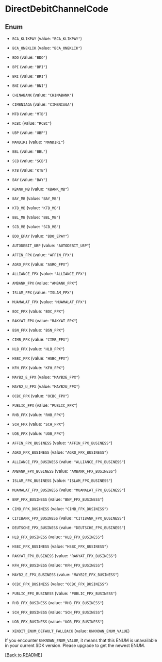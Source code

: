 # DirectDebitChannelCode

## Enum


* `BCA_KLIKPAY` (value: `"BCA_KLIKPAY"`)

* `BCA_ONEKLIK` (value: `"BCA_ONEKLIK"`)

* `BDO` (value: `"BDO"`)

* `BPI` (value: `"BPI"`)

* `BRI` (value: `"BRI"`)

* `BNI` (value: `"BNI"`)

* `CHINABANK` (value: `"CHINABANK"`)

* `CIMBNIAGA` (value: `"CIMBNIAGA"`)

* `MTB` (value: `"MTB"`)

* `RCBC` (value: `"RCBC"`)

* `UBP` (value: `"UBP"`)

* `MANDIRI` (value: `"MANDIRI"`)

* `BBL` (value: `"BBL"`)

* `SCB` (value: `"SCB"`)

* `KTB` (value: `"KTB"`)

* `BAY` (value: `"BAY"`)

* `KBANK_MB` (value: `"KBANK_MB"`)

* `BAY_MB` (value: `"BAY_MB"`)

* `KTB_MB` (value: `"KTB_MB"`)

* `BBL_MB` (value: `"BBL_MB"`)

* `SCB_MB` (value: `"SCB_MB"`)

* `BDO_EPAY` (value: `"BDO_EPAY"`)

* `AUTODEBIT_UBP` (value: `"AUTODEBIT_UBP"`)

* `AFFIN_FPX` (value: `"AFFIN_FPX"`)

* `AGRO_FPX` (value: `"AGRO_FPX"`)

* `ALLIANCE_FPX` (value: `"ALLIANCE_FPX"`)

* `AMBANK_FPX` (value: `"AMBANK_FPX"`)

* `ISLAM_FPX` (value: `"ISLAM_FPX"`)

* `MUAMALAT_FPX` (value: `"MUAMALAT_FPX"`)

* `BOC_FPX` (value: `"BOC_FPX"`)

* `RAKYAT_FPX` (value: `"RAKYAT_FPX"`)

* `BSN_FPX` (value: `"BSN_FPX"`)

* `CIMB_FPX` (value: `"CIMB_FPX"`)

* `HLB_FPX` (value: `"HLB_FPX"`)

* `HSBC_FPX` (value: `"HSBC_FPX"`)

* `KFH_FPX` (value: `"KFH_FPX"`)

* `MAYB2_E_FPX` (value: `"MAYB2E_FPX"`)

* `MAYB2_U_FPX` (value: `"MAYB2U_FPX"`)

* `OCBC_FPX` (value: `"OCBC_FPX"`)

* `PUBLIC_FPX` (value: `"PUBLIC_FPX"`)

* `RHB_FPX` (value: `"RHB_FPX"`)

* `SCH_FPX` (value: `"SCH_FPX"`)

* `UOB_FPX` (value: `"UOB_FPX"`)

* `AFFIN_FPX_BUSINESS` (value: `"AFFIN_FPX_BUSINESS"`)

* `AGRO_FPX_BUSINESS` (value: `"AGRO_FPX_BUSINESS"`)

* `ALLIANCE_FPX_BUSINESS` (value: `"ALLIANCE_FPX_BUSINESS"`)

* `AMBANK_FPX_BUSINESS` (value: `"AMBANK_FPX_BUSINESS"`)

* `ISLAM_FPX_BUSINESS` (value: `"ISLAM_FPX_BUSINESS"`)

* `MUAMALAT_FPX_BUSINESS` (value: `"MUAMALAT_FPX_BUSINESS"`)

* `BNP_FPX_BUSINESS` (value: `"BNP_FPX_BUSINESS"`)

* `CIMB_FPX_BUSINESS` (value: `"CIMB_FPX_BUSINESS"`)

* `CITIBANK_FPX_BUSINESS` (value: `"CITIBANK_FPX_BUSINESS"`)

* `DEUTSCHE_FPX_BUSINESS` (value: `"DEUTSCHE_FPX_BUSINESS"`)

* `HLB_FPX_BUSINESS` (value: `"HLB_FPX_BUSINESS"`)

* `HSBC_FPX_BUSINESS` (value: `"HSBC_FPX_BUSINESS"`)

* `RAKYAT_FPX_BUSINESS` (value: `"RAKYAT_FPX_BUSINESS"`)

* `KFH_FPX_BUSINESS` (value: `"KFH_FPX_BUSINESS"`)

* `MAYB2_E_FPX_BUSINESS` (value: `"MAYB2E_FPX_BUSINESS"`)

* `OCBC_FPX_BUSINESS` (value: `"OCBC_FPX_BUSINESS"`)

* `PUBLIC_FPX_BUSINESS` (value: `"PUBLIC_FPX_BUSINESS"`)

* `RHB_FPX_BUSINESS` (value: `"RHB_FPX_BUSINESS"`)

* `SCH_FPX_BUSINESS` (value: `"SCH_FPX_BUSINESS"`)

* `UOB_FPX_BUSINESS` (value: `"UOB_FPX_BUSINESS"`)

* `XENDIT_ENUM_DEFAULT_FALLBACK` (value: `UNKNOWN_ENUM_VALUE`)

If you encounter `UNKNOWN_ENUM_VALUE`, it means that this ENUM is unavailable in your current SDK version. Please upgrade to get the newest ENUM.

[[Back to README]](../../README.md)


